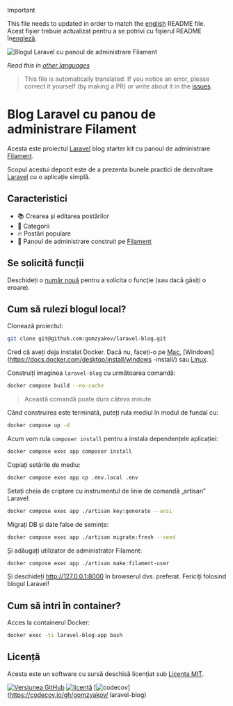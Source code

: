 >[!IMPORTANT]
>This file needs to updated in order to match the [english](/README.md) README file.  
>Acest fișier trebuie actualizat pentru a se potrivi cu fișierul README în[engleză](/README.md).

![Blogul Laravel cu panoul de administrare Filament](../docs/social-preview-en.png)

_Read this in [other languages](./Translations.md)_

>This file is automatically translated. If you notice an error, please correct it yourself (by making a PR) or write about it in the [issues](https://github.com/gomzyakov/laravel-blog/issues).

# Blog Laravel cu panou de administrare Filament

Acesta este proiectul [Laravel](https://laravel.com) blog starter kit cu panoul de administrare [Filament](https://filamentphp.com).

Scopul acestui depozit este de a prezenta bunele practici de dezvoltare [Laravel](https://laravel.com) cu o aplicație simplă.

## Caracteristici

- 📚 Crearea și editarea postărilor
- 🥑 Categorii
- 🔥 Postări populare
- 🎉 Panoul de administrare construit pe [Filament](https://filamentphp.com)

## Se solicită funcții

Deschideți o [număr nouă](https://github.com/gomzyakov/laravel-blog/issues/new) pentru a solicita o funcție (sau dacă găsiți o eroare).

## Cum să rulezi blogul local?

Clonează proiectul:

```bash
git clone git@github.com:gomzyakov/laravel-blog.git
```

Cred că aveți deja instalat Docker. Dacă nu, faceți-o pe [Mac](https://docs.docker.com/desktop/install/mac-install/), [Windows](https://docs.docker.com/desktop/install/windows -install/) sau [Linux](https://docs.docker.com/desktop/install/linux-install/).

Construiți imaginea `laravel-blog` cu următoarea comandă:

```bash
docker compose build --no-cache
```

>Această comandă poate dura câteva minute.

Când construirea este terminată, puteți rula mediul în modul de fundal cu:

```bash
docker compose up -d
```

Acum vom rula `composer install` pentru a instala dependențele aplicației:

```bash
docker compose exec app composer install
```

Copiați setările de mediu:

```bash
docker compose exec app cp .env.local .env
```

Setați cheia de criptare cu instrumentul de linie de comandă „artisan” Laravel:

```bash
docker compose exec app ./artisan key:generate --ansi
```

Migrați DB și date false de semințe:

```bash
docker compose exec app ./artisan migrate:fresh --seed
```

Și adăugați utilizator de administrator Filament:

```bash
docker compose exec app ./artisan make:filament-user
```

Și deschideți http://127.0.0.1:8000 în browserul dvs. preferat. Fericiți folosind blogul Laravel!

## Cum să intri în container?

Acces la containerul Docker:

```bash
docker exec -ti laravel-blog-app bash
```

## Licență

Acesta este un software cu sursă deschisă licențiat sub [Licența MIT](https://github.com/gomzyakov/php-code-style/blob/main/LICENSE).


[![Versiunea GitHub](https://img.shields.io/github/release/gomzyakov/laravel-blog.svg)](https://github.com/gomzyakov/laravel-blog/releases/latest)
[![licență](https://img.shields.io/badge/License-MIT-green.svg)](https://github.com/gomzyakov/laravel-blog/blob/development/LICENSE)
[![codecov](https://codecov.io/gh/gomzyakov/laravel-blog/branch/main/graph/badge.svg?token=4CYTVMVUYV)](https://codecov.io/gh/gomzyakov/ laravel-blog)
